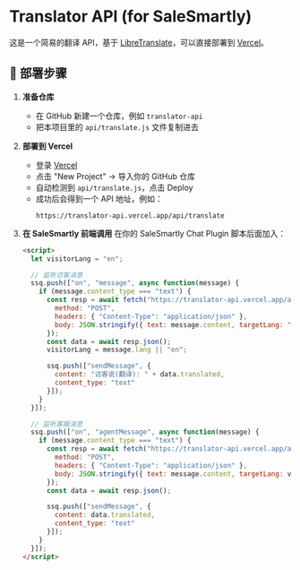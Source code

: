 # Translator API (for SaleSmartly)

这是一个简易的翻译 API，基于 [LibreTranslate](https://libretranslate.com)，可以直接部署到 [Vercel](https://vercel.com)。

## 🚀 部署步骤

1. **准备仓库**
   - 在 GitHub 新建一个仓库，例如 `translator-api`
   - 把本项目里的 `api/translate.js` 文件复制进去

2. **部署到 Vercel**
   - 登录 [Vercel](https://vercel.com)
   - 点击 "New Project" → 导入你的 GitHub 仓库
   - 自动检测到 `api/translate.js`，点击 Deploy
   - 成功后会得到一个 API 地址，例如：
     ```
     https://translator-api.vercel.app/api/translate
     ```

3. **在 SaleSmartly 前端调用**
   在你的 SaleSmartly Chat Plugin 脚本后面加入：
   ```html
   <script>
     let visitorLang = "en";

     // 监听访客消息
     ssq.push(["on", "message", async function(message) {
       if (message.content_type === "text") {
         const resp = await fetch("https://translator-api.vercel.app/api/translate", {
           method: "POST",
           headers: { "Content-Type": "application/json" },
           body: JSON.stringify({ text: message.content, targetLang: "zh" })
         });
         const data = await resp.json();
         visitorLang = message.lang || "en";

         ssq.push(["sendMessage", {
           content: "访客说(翻译): " + data.translated,
           content_type: "text"
         }]);
       }
     }]);

     // 监听客服消息
     ssq.push(["on", "agentMessage", async function(message) {
       if (message.content_type === "text") {
         const resp = await fetch("https://translator-api.vercel.app/api/translate", {
           method: "POST",
           headers: { "Content-Type": "application/json" },
           body: JSON.stringify({ text: message.content, targetLang: visitorLang })
         });
         const data = await resp.json();

         ssq.push(["sendMessage", {
           content: data.translated,
           content_type: "text"
         }]);
       }
     }]);
   </script>
